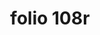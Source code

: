 ---
layout: edition
title: folio 108r
manuscript: Padua, Biblioteca del Seminario Vescovile, MS 32
sigla: P
iip: p108r.tif
milestone: 215
---